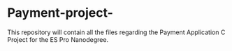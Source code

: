 # Payment-project-
This repository will contain all the files regarding the Payment Application C Project for the ES Pro Nanodegree.
